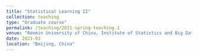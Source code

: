 ```yaml
---
title: "Statistical Learning II"
collection: teaching
type: "Graduate course"
permalink: /teaching/2021-spring-teaching-1
venue: "Renmin University of China, Institute of Statistics and Big Data"
date: 2021-03
location: "Beijing, China"
---
```


